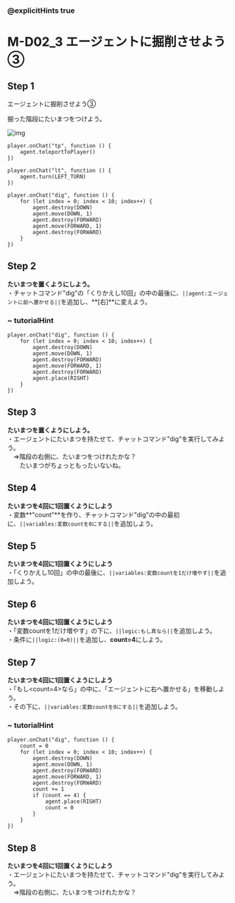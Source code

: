 ### @explicitHints true

# M-D02_3 エージェントに掘削させよう③　

## Step 1
エージェントに掘削させよう③　

掘った階段にたいまつをつけよう。

![img](https://teck89.xsrv.jp/MEE_tutorial/img/M-D02_3.png)

```template
player.onChat("tp", function () {
    agent.teleportToPlayer()
})

player.onChat("lt", function () {
    agent.turn(LEFT_TURN)
})

player.onChat("dig", function () {
    for (let index = 0; index < 10; index++) {
        agent.destroy(DOWN)
        agent.move(DOWN, 1)
        agent.destroy(FORWARD)
        agent.move(FORWARD, 1)
        agent.destroy(FORWARD)
    }
})

```

## Step 2
**たいまつを置くようにしよう。**  
・チャットコマンド"dig"の「くりかえし10回」の中の最後に、``||agent:エージェントに前へ置かせる||``を追加し、**[右]**に変えよう。

### ~ tutorialHint

```blocks
player.onChat("dig", function () {
    for (let index = 0; index < 10; index++) {
        agent.destroy(DOWN)
        agent.move(DOWN, 1)
        agent.destroy(FORWARD)
        agent.move(FORWARD, 1)
        agent.destroy(FORWARD)
        agent.place(RIGHT)
    }
})
```

## Step 3
**たいまつを置くようにしよう。**   
・エージェントにたいまつを持たせて、チャットコマンド"dig"を実行してみよう。  
　⇒階段の右側に、たいまつをつけれたかな？   
　　たいまつがちょっともったいないね。

## Step 4
**たいまつを4回に1回置くようにしよう**   
・変数**"count"**を作り、チャットコマンド"dig"の中の最初に、``||variables:変数countを0にする||``を追加しよう。

## Step 5
**たいまつを4回に1回置くようにしよう**  
・「くりかえし10回」の中の最後に、``||variables:変数countを1だけ増やす||``を追加しよう。

## Step 6
**たいまつを4回に1回置くようにしよう**   
・「変数countを1だけ増やす」の下に、``||logic:もし真なら||``を追加しよう。  
・条件に``||logic:(0=0)||``を追加し、**count=4**にしよう。

## Step 7
**たいまつを4回に1回置くようにしよう**   
・「もし<count=4>なら」の中に、「エージェントに右へ置かせる」を移動しよう。  
・その下に、``||variables:変数countを0にする||``を追加しよう。

### ~ tutorialHint

```blocks
player.onChat("dig", function () {
    count = 0
    for (let index = 0; index < 10; index++) {
        agent.destroy(DOWN)
        agent.move(DOWN, 1)
        agent.destroy(FORWARD)
        agent.move(FORWARD, 1)
        agent.destroy(FORWARD)
        count += 1
        if (count == 4) {
            agent.place(RIGHT)
            count = 0
        }
    }
})

```

## Step 8
**たいまつを4回に1回置くようにしよう**  
・エージェントにたいまつを持たせて、チャットコマンド"dig"を実行してみよう。  
　⇒階段の右側に、たいまつをつけれたかな？
